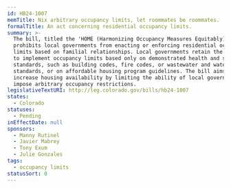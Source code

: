 ```yaml
---
id: HB24-1007
memTitle: Nix arbitrary occupancy limits, let roommates be roommates.
formalTitle: An act concerning residential occupancy limits.
summary: >-
  The bill, titled the 'HOME (Harmonizing Occupancy Measures Equitably) Act,'
  prohibits local governments from enacting or enforcing residential occupancy
  limits based on familial relationships. Local governments retain the authority
  to implement occupancy limits based only on demonstrated health and safety
  standards, such as building codes, fire codes, or wastewater and water quality
  standards, or on affordable housing program guidelines. The bill aims to
  increase housing availability by limiting the ability of local governments to
  impose arbitrary occupancy restrictions.
legislativeTextURI: http://leg.colorado.gov/bills/hb24-1007
states:
  - Colorado
statuses:
  - Pending
inEffectDate: null
sponsors:
  - Manny Rutinel
  - Javier Mabrey
  - Tony Exum
  - Julie Gonzales
tags:
  - occupancy limits
statusSort: 0
---
```


